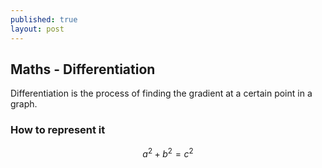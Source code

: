```yaml
---
published: true
layout: post
---
```




## Maths - Differentiation
Differentiation is the process of finding the gradient at a certain point in a graph.

### How to represent it
$$a^2 + b^2 = c^2$$
